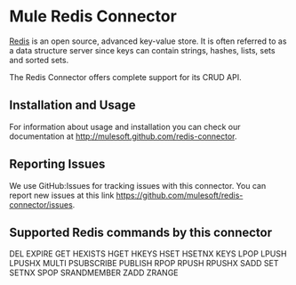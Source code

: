 Mule Redis Connector
=======================

[Redis](http://redis.io/) is an open source, advanced key-value store. 
It is often referred to as a data structure server since keys can contain strings, hashes, lists, sets and sorted sets.

The Redis Connector offers complete support for its CRUD API. 

Installation and Usage
----------------------

For information about usage and installation you can check our documentation at http://mulesoft.github.com/redis-connector.

Reporting Issues
----------------

We use GitHub:Issues for tracking issues with this connector. You can report new issues at this link https://github.com/mulesoft/redis-connector/issues.

Supported Redis commands by this connector
------------------------------------------

DEL
EXPIRE
GET
HEXISTS 
HGET 
HKEYS 
HSET 
HSETNX
KEYS
LPOP 
LPUSH 
LPUSHX
MULTI
PSUBSCRIBE 
PUBLISH 
RPOP 
RPUSH 
RPUSHX
SADD
SET
SETNX 
SPOP 
SRANDMEMBER
ZADD 
ZRANGE

